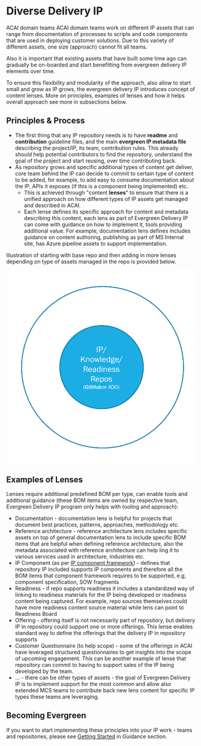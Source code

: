 # Diverse Delivery IP
ACAI domain teams
ACAI domain teams work on different IP assets that can range from documentation of processes to scripts and code components that are used in deploying customer solutions. Due to this variety of different assets, one size (approach) cannot fit all teams.

Also it is important that existing assets that have built some time ago can gradually be on-boarded and start benefitting from evergreen delivery IP elements over time.

To ensure this flexibility and modularity of the approach, also allow to start small and grow as IP grows, the evergreen delivery IP introduces concept of content lenses. More on principles, examples of lenses and how it helps overall approach see more in subsections below.

## Principles & Process

- The first thing that any IP repository needs is to have **readme** and **contribution** guideline files, and the main **evergreen IP metadata file** describing the project/IP, its team, contribution rules. This already should help potential contributors to find the repository, understand the goal of the project and start reusing, over time contributing back.
- As repository grows and specific additional types of content get deliver, core team behind the IP can decide to commit to certain type of content to be added, for example, to add easy to consume documentation about the IP, APIs it exposes (if this is a component being implemented) etc.
  - This is achieved through "content **lenses**" to ensure that there is a unified approach on how different types of IP assets get managed and described in ACAI.
  - Each lense defines its specific approach for content and metadata describing this content, each lens as part of Evergreen Delivery IP can come with guidance on how to implement it, tools providing additional value. For example, documentation lens defines includes guidance on content authoring, publishing as part of MS Internal site, has Azure pipeline assets to support implementation.

Illustration of starting with base repo and then adding in more lenses depending on type of assets managed in the repo is provided below.

![IP lenses](media/egip-lenses-animated.gif)

## Examples of Lenses

Lenses require additional predefined BOM per type, can enable tools and additional guidance (these BOM items are owned by respective team, Evergreen Delivery IP program only helps with tooling and approach):

- Documentation - documentation lens is helpful for projects that document best practices, patterns, approaches, methodology etc.
- Reference architecture - reference architecture lens includes specific assets on top of general documentation lens to include specific BOM items that are helpful when defining reference architecture, also the metadata associated with reference architecture can help ling it to various services used in architecture, industries etc.
- IP Component (as per [IP component framework](http://aka.ms/components)) - defines that repository IP included supports IP components and therefore all the BOM items that component framework requires to be supported, e.g, component specification, SOW fragments
- Readiness - if repo supports readiness it includes a standardized way of linking to readiness materials for the IP being developed or readiness content being captured. For example, repo sources themselves could have more readiness content source material while lens can point to Readiness Board
- Offering - offering itself is not necessarily part of repository, but delivery IP in repository could support one or more offerings. This lense enables standard way to define the offerings that the delivery IP in repository supports
- Customer Questionnaire (to help scope) - some of the offerings in ACAI have leveraged structured questionnaires to get insights into the scope of upcoming engagement. This can be another example of lense that repository can commit to having to support sales of the IP being developed by the team.
- ... - there can be other types of assets - the goal of Evergreen Delivery IP is to implement support for the most common and allow also extended MCS teams to contribute back new lens content for specific IP types these teams are leveraging.

## Becoming Evergreen

If you want to start implementing these principles into your IP work - teams and repositories, please see [Getting Started](../guidance/index.md) in Guidance section.
